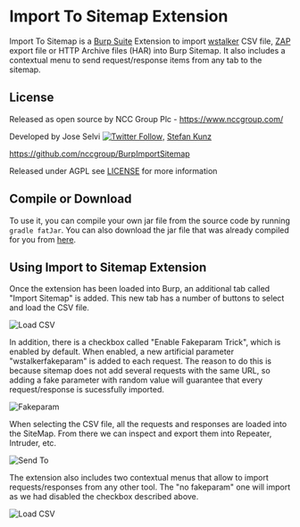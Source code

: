 # Import To Sitemap Extension

Import To Sitemap is a [Burp Suite](https://portswigger.net/burp) Extension to import [wstalker](https://github.com/nccgroup/wstalker) CSV file, [ZAP](ZAP.md) export file or HTTP Archive files (HAR) into Burp Sitemap. It also includes a contextual menu to send request/response items from any tab to the sitemap.

## License

Released as open source by NCC Group Plc - https://www.nccgroup.com/

Developed by Jose Selvi [![Twitter Follow](https://img.shields.io/twitter/follow/JoseSelvi?style=social)](https://twitter.com/JoseSelvi/), [Stefan Kunz](https://github.com/kunzstef)

https://github.com/nccgroup/BurpImportSitemap

Released under AGPL see [LICENSE](LICENSE) for more information

## Compile or Download

To use it, you can compile your own jar file from the source code by running `gradle fatJar`. You can also download the jar file that was already compiled for you from [here](https://github.com/nccgroup/BurpImportSitemap/releases/download/20200505/import-sitemap.jar).

## Using Import to Sitemap Extension 

Once the extension has been loaded into Burp, an additional tab called "Import Sitemap" is added. This new tab has a number of buttons to select and load the CSV file.

![Load CSV](img/load.png "Logo Title Text 1")

In addition, there is a checkbox called "Enable Fakeparam Trick", which is enabled by default. When enabled, a new artificial parameter "wstalkerfakeparam" is added to each request. The reason to do this is because sitemap does not add several requests with the same URL, so adding a fake parameter with random value will guarantee that every request/response is sucessfully imported.

![Fakeparam](img/fakeparam.png "Logo Title Text 1")

When selecting the CSV file, all the requests and responses are loaded into the SiteMap. From there we can inspect and export them into Repeater, Intruder, etc.

![Send To](img/repeater.png "Logo Title Text 1")

The extension also includes two contextual menus that allow to import requests/responses from any other tool. The "no fakeparam" one will import as we had disabled the checkbox described above.

![Load CSV](img/sitemap.png "Logo Title Text 1")
